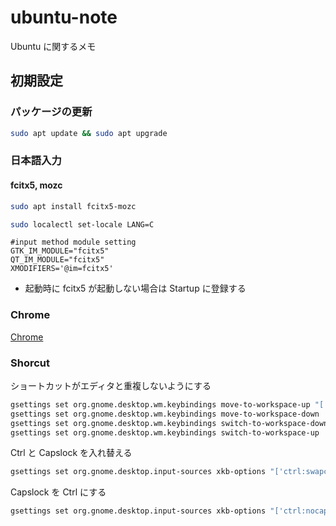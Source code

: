 # ubuntu-note

Ubuntu に関するメモ

## 初期設定

### パッケージの更新

```sh
sudo apt update && sudo apt upgrade
```

### 日本語入力

#### fcitx5, mozc

```sh
sudo apt install fcitx5-mozc
```

```sh
sudo localectl set-locale LANG=C
```

```.zshenv
#input method module setting
GTK_IM_MODULE="fcitx5"
QT_IM_MODULE="fcitx5"
XMODIFIERS='@im=fcitx5'
```

- 起動時に fcitx5 が起動しない場合は Startup に登録する

### Chrome

[Chrome](https://www.google.com/chrome/?brand=YTUH&gclid=Cj0KCQjwpc-oBhCGARIsAH6ote9cTTOQ14Ay8xh9XnurtQNmQhvqzjX5_WZAK4_sBxHUK_rLmnbVsgUaAuySEALw_wcB&gclsrc=aw.ds)

### Shorcut

ショートカットがエディタと重複しないようにする

```sh
gsettings set org.gnome.desktop.wm.keybindings move-to-workspace-up "['<Super><Shift>Page_Up']"
gsettings set org.gnome.desktop.wm.keybindings move-to-workspace-down  "['<Super><Shift>Page_Down']"
gsettings set org.gnome.desktop.wm.keybindings switch-to-workspace-down "['<Super><Shift>Page_Down']"
gsettings set org.gnome.desktop.wm.keybindings switch-to-workspace-up  "['<Super><Shift>Page_Up']"
```
Ctrl と Capslock を入れ替える

```sh
gsettings set org.gnome.desktop.input-sources xkb-options "['ctrl:swapcaps']"
```

Capslock を Ctrl にする

```sh
gsettings set org.gnome.desktop.input-sources xkb-options "['ctrl:nocaps']"
```

